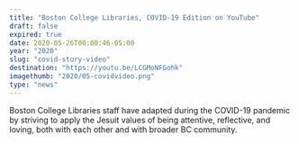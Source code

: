 ```yaml
---
title: "Boston College Libraries, COVID-19 Edition on YouTube"
draft: false
expired: true
date: 2020-05-26T00:00:46-05:00
year: "2020"
slug: "covid-story-video"
destination: "https://youtu.be/LCGMoNFGohk"
imagethumb: "2020/05-covidvideo.png"
type: "news"
---
```


Boston College Libraries staff have adapted during the COVID-19 pandemic by striving to apply the Jesuit values of being attentive, reflective, and loving, both with each other and with broader BC community.